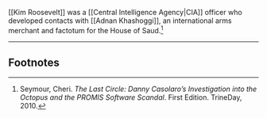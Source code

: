 [[Kim Roosevelt]] was a [[Central Intelligence Agency|CIA]] officer who developed contacts with [[Adnan Khashoggi]], an international arms merchant and factotum for the House of Saud.[^1]

---
## Footnotes

[^1]: Seymour, Cheri. *The Last Circle: Danny Casolaro’s Investigation into the Octopus and the PROMIS Software Scandal*. First Edition. TrineDay, 2010.